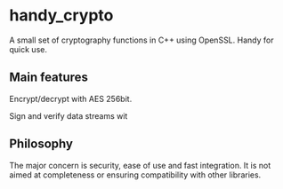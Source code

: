 # handy_crypto
A small set of cryptography functions in C++ using OpenSSL. Handy for quick use.

## Main features

Encrypt/decrypt with AES 256bit.

Sign and verify data streams wit

## Philosophy
The major concern is security, ease of use and fast integration. 
It is not aimed at completeness or ensuring compatibility with other libraries. 
